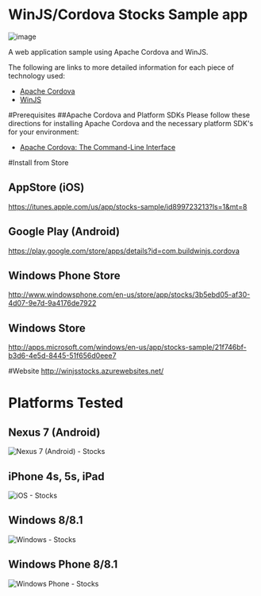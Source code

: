 WinJS/Cordova Stocks Sample app
=============

![image](https://cloud.githubusercontent.com/assets/1873511/3988947/4b1edc9c-28b4-11e4-8dd8-13f610eaab50.png)

A web application sample using Apache Cordova and WinJS.

The following are links to more detailed information for each piece of technology used:
* [Apache Cordova](http://cordova.apache.org/docs/en/3.4.0/guide_overview_index.md.html#Overview)
* [WinJS](http://try.buildwinjs.com)


#Prerequisites
##Apache Cordova and Platform SDKs
Please follow these directions for installing Apache Cordova and the necessary platform SDK's for your environment:
* [Apache Cordova: The Command-Line Interface](http://cordova.apache.org/docs/en/3.5.0/guide_cli_index.md.html#The%20Command-Line%20Interface)

#Install from Store
## AppStore (iOS)
https://itunes.apple.com/us/app/stocks-sample/id899723213?ls=1&mt=8

## Google Play (Android)
https://play.google.com/store/apps/details?id=com.buildwinjs.cordova

## Windows Phone Store
http://www.windowsphone.com/en-us/store/app/stocks/3b5ebd05-af30-4d07-9e7d-9a4176de7922 

## Windows Store 
http://apps.microsoft.com/windows/en-us/app/stocks-sample/21f746bf-b3d6-4e5d-8445-51f656d0eee7 

#Website
http://winjsstocks.azurewebsites.net/
 
# Platforms Tested
## Nexus 7 (Android)
![Nexus 7 (Android) - Stocks](https://cloud.githubusercontent.com/assets/1873511/3988791/f2240f96-28b2-11e4-8c63-df3a7a2b6662.png)
 
## iPhone 4s, 5s, iPad
![iOS - Stocks](https://cloud.githubusercontent.com/assets/1873511/3988822/3203c7aa-28b3-11e4-96ae-f0024ed3ed65.png)

## Windows 8/8.1
![Windows - Stocks](https://cloud.githubusercontent.com/assets/1873511/3988861/82f0d8a6-28b3-11e4-84f9-a7274cd0fa5e.png)

## Windows Phone 8/8.1
![Windows Phone - Stocks](https://cloud.githubusercontent.com/assets/1873511/3988886/b6aaa870-28b3-11e4-9b91-1775a69f92e6.png)

